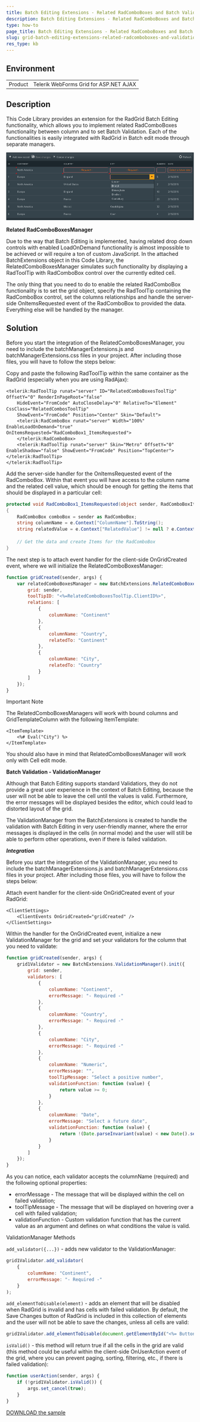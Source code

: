 ```yaml
---
title: Batch Editing Extensions - Related RadComboBoxes and Batch Validation
description: Batch Editing Extensions - Related RadComboBoxes and Batch Validation. Check it now!
type: how-to
page_title: Batch Editing Extensions - Related RadComboBoxes and Batch Validation. | RadGrid
slug: grid-batch-editing-extensions-related-radcomboboxes-and-validation
res_type: kb
---
```


## Environment

<table>
	<tbody>
		<tr>
			<td>Product</td>
			<td>Telerik WebForms Grid for ASP.NET AJAX</td>
		</tr>
	</tbody>
</table>

## Description

This Code Library provides an extension for the RadGrid Batch Editing functionality, which allows you to implement related RadComboBoxes functionality between column and to set Batch Validation. Each of the functionalities is easily integrated with RadGrid in Batch edit mode through separate managers.

![Batch editing extenstion](images/grid-batch-editing-extensions-related-radcomboboxes-and-validation.png)

**Related RadComboBoxesManager**

Due to the way that Batch Editing is implemented, having related drop down controls with enabled LoadOnDemand functionality is almost impossible to be achieved or will require a ton of custom JavaScript. In the attached BatchExtensions object in this Code Library, the RelatedComboBoxesManager simulates such functionality by displaying a RadToolTip with RadComboBox control over the currently edited cell. 

The only thing that you need to do to enable the related RadComboBox functionality is to set the grid object, specify the RadToolTip containing the RadComboBox control, set the columns relationships and handle the server-side OnItemsRequested event of the RadComboBox to provided the data. Everything else will be handled by the manager.

## Solution

Before you start the integration of the RelatedComboBoxesManager, you need to include the batchManagerExtensions.js and batchManagerExtensions.css files in your project. After including those files, you will have to follow the steps below:

Copy and paste the following RadToolTip within the same container as the RadGrid (especially when you are using RadAjax):

````ASP.NET
<telerik:RadToolTip runat="server" ID="RelatedComboBoxesToolTip" OffsetY="0" RenderInPageRoot="false"
    HideEvent="FromCode" AutoCloseDelay="0" RelativeTo="Element" CssClass="RelatedCombosToolTip"
    ShowEvent="FromCode" Position="Center" Skin="Default">
    <telerik:RadComboBox runat="server" Width="100%" EnableLoadOnDemand="true" OnItemsRequested="RadComboBox1_ItemsRequested">
    </telerik:RadComboBox>
    <telerik:RadToolTip runat="server" Skin="Metro" OffsetY="0" EnableShadow="false" ShowEvent="FromCode" Position="TopCenter"></telerik:RadToolTip>
</telerik:RadToolTip>
````

Add the server-side handler for the OnItemsRequested event of the RadComboBox. Within that event you will have access to the column name and the related cell value, which should be enough for getting the items that should be displayed in a particular cell:

````C#
protected void RadComboBox1_ItemsRequested(object sender, RadComboBoxItemsRequestedEventArgs e)
{
    RadComboBox comboBox = sender as RadComboBox;
    string columnName = e.Context["ColumnName"].ToString();
    string relatedValue = e.Context["RelatedValue"] != null ? e.Context["RelatedValue"].ToString() : "";
    
    // Get the data and create Items for the RadComboBox
}
````

The next step is to attach event handler for the client-side OnGridCreated event, where we will initialize the RelatedComboBoxesManager:

````JavaScript
function gridCreated(sender, args) {
    var relatedComboBoxesManager = new BatchExtensions.RelatedComboBoxesManager().init({
        grid: sender,
        toolTipID: "<%=RelatedComboBoxesToolTip.ClientID%>",
        relations: [
            {
                columnName: "Continent"
            },
            {
                columnName: "Country",
                relatedTo: "Continent"
            },
            {
                columnName: "City",
                relatedTo: "Country"
            }
        ]
    });
}
````

Important Note

The RelatedComboBoxesManagers will work with bound columns and GridTemplateColumn with the following ItemTemplate:

````ASP.NET
<ItemTemplate>
    <%# Eval("City") %>
</ItemTemplate>
````

You should also have in mind that RelatedComboBoxesManager will work only with Cell edit mode.


**Batch Validation - ValidationManager**

Although that Batch Editing supports standard Validatiors, they do not provide a great user experience in the context of Batch Editing, because the user will not be able to leave the cell until the values is valid. Furthermore, the error messages will be displayed besides the editor, which could lead to distorted layout of the grid. 

The ValidationManager from the BatchExtensions is created to handle the validation with Batch Editing in very user-friendly manner, where the error messages is displayed in the cells (in normal mode) and the user will still be able to perform other operations, even if there is failed validation. 

***Integration***

Before you start the integration of the ValidationManager, you need to include the batchManagerExtensions.js and batchManagerExtensions.css files in your project. After including those files, you will have to follow the steps below:

Attach event handler for the client-side OnGridCreated event of your RadGrid:

````ASP.NET
<ClientSettings>
    <ClientEvents OnGridCreated="gridCreated" />
</ClientSettings>
````

Within the handler for the OnGridCreated event, initialize a new ValidationManager for the grid and set your validators for the column that you need to validate:

````JavaScript
function gridCreated(sender, args) {
    grid1Validator = new BatchExtensions.ValidationManager().init({
        grid: sender,
        validators: [
            {
                columnName: "Continent",
                errorMessage: "- Required -"
            },
            {
                columnName: "Country",
                errorMessage: "- Required -"
            },
            {
                columnName: "City",
                errorMessage: "- Required -"
            },
            {
                columnName: "Numeric",
                errorMessage: "",
                toolTipMessage: "Select a positive number",
                validationFunction: function (value) {
                    return value >= 0;
                }
            },
            {
                columnName: "Date",
                errorMessage: "Select a future date",
                validationFunction: function (value) {
                    return !(Date.parseInvariant(value) < new Date().setHours(0, 0, 0, 0));
                }
            }
        ]
    });
}
````

As you can notice, each validator accepts the columnName (required) and the following optional properties:

- errorMessage - The message that will be displayed within the cell on failed validation;
- toolTipMessage - The message that will be displayed on hovering over a cell with failed validation;
- validationFunction - Custom validation function that has the current value as an argument and defines on what conditions the value is valid.


ValidationManager Methods 

`add_validator({...})` - adds new validator to the ValidationManager:

````JavaScript
grid1Validator.add_validator(
    {
        columnName: "Continent",
        errorMessage: "- Required -"
    }
);
````

`add_elementToDisable(element)` - adds an element that will be disabled when RadGrid is invalid and has cells with failed validation. By default, the Save Changes button of RadGrid is included in this collection of elements and the user will not be able to save the changes, unless all cells are valid:

````JavaScript
grid1Validator.add_elementToDisable(document.getElementById("<%= Button1.ClientID %>"));
````

`isValid()` - this method will return true if all the cells in the grid are valid (this method could be useful within the client-side OnUserAction event of the grid, where you can prevent paging, sorting, filtering, etc., if there is failed validation): 

````JavaScript
function userAction(sender, args) {
    if (!grid1Validator.isValid()) {
        args.set_cancel(true);
    }
}
````

[DOWNLOAD the sample](files/grid-batch-editing-extensions-related-radcomboboxes-and-validation.zip)
 
 